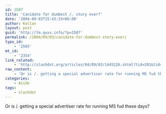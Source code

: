 ```yaml
---
id: 2507
title: 'Canidate for dumbest /. story ever?'
date: '2004-09-03T15:43:33+00:00'
author: Kellan
layout: post
guid: 'http://lm.quxx.info/?p=2507'
permalink: /2004/09/03/canidate-for-dumbest-story-ever/
typo_id:
    - '2505'
mt_id:
    - '2354'
link_related:
    - 'http://slashdot.org/articles/04/09/03/1445226.shtml?tid=201&tid=188'
raw_content:
    - 'Or is /. getting a special advertiser rate for running MS fud these days?'
categories:
    - Aside
tags:
    - slashdot
---
```


Or is /. getting a special advertiser rate for running MS fud these days?